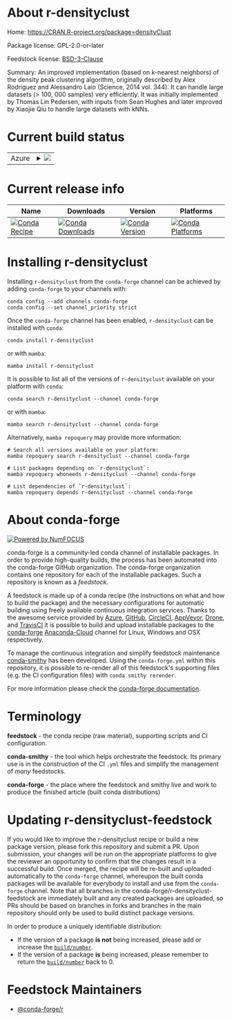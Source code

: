 About r-densityclust
====================

Home: https://CRAN.R-project.org/package=densityClust

Package license: GPL-2.0-or-later

Feedstock license: [BSD-3-Clause](https://github.com/conda-forge/r-densityclust-feedstock/blob/main/LICENSE.txt)

Summary: An improved implementation (based on k-nearest neighbors) of the density peak clustering algorithm, originally described by Alex Rodriguez and Alessandro Laio (Science, 2014 vol. 344). It can handle large datasets (> 100, 000 samples) very efficiently. It was initially implemented by Thomas Lin Pedersen, with inputs from Sean Hughes and later improved by Xiaojie Qiu to handle large datasets with kNNs.

Current build status
====================


<table>
    
  <tr>
    <td>Azure</td>
    <td>
      <details>
        <summary>
          <a href="https://dev.azure.com/conda-forge/feedstock-builds/_build/latest?definitionId=6026&branchName=main">
            <img src="https://dev.azure.com/conda-forge/feedstock-builds/_apis/build/status/r-densityclust-feedstock?branchName=main">
          </a>
        </summary>
        <table>
          <thead><tr><th>Variant</th><th>Status</th></tr></thead>
          <tbody><tr>
              <td>linux_64_r_base4.1</td>
              <td>
                <a href="https://dev.azure.com/conda-forge/feedstock-builds/_build/latest?definitionId=6026&branchName=main">
                  <img src="https://dev.azure.com/conda-forge/feedstock-builds/_apis/build/status/r-densityclust-feedstock?branchName=main&jobName=linux&configuration=linux_64_r_base4.1" alt="variant">
                </a>
              </td>
            </tr><tr>
              <td>linux_64_r_base4.2</td>
              <td>
                <a href="https://dev.azure.com/conda-forge/feedstock-builds/_build/latest?definitionId=6026&branchName=main">
                  <img src="https://dev.azure.com/conda-forge/feedstock-builds/_apis/build/status/r-densityclust-feedstock?branchName=main&jobName=linux&configuration=linux_64_r_base4.2" alt="variant">
                </a>
              </td>
            </tr><tr>
              <td>osx_64_r_base4.1</td>
              <td>
                <a href="https://dev.azure.com/conda-forge/feedstock-builds/_build/latest?definitionId=6026&branchName=main">
                  <img src="https://dev.azure.com/conda-forge/feedstock-builds/_apis/build/status/r-densityclust-feedstock?branchName=main&jobName=osx&configuration=osx_64_r_base4.1" alt="variant">
                </a>
              </td>
            </tr><tr>
              <td>osx_64_r_base4.2</td>
              <td>
                <a href="https://dev.azure.com/conda-forge/feedstock-builds/_build/latest?definitionId=6026&branchName=main">
                  <img src="https://dev.azure.com/conda-forge/feedstock-builds/_apis/build/status/r-densityclust-feedstock?branchName=main&jobName=osx&configuration=osx_64_r_base4.2" alt="variant">
                </a>
              </td>
            </tr><tr>
              <td>win_64</td>
              <td>
                <a href="https://dev.azure.com/conda-forge/feedstock-builds/_build/latest?definitionId=6026&branchName=main">
                  <img src="https://dev.azure.com/conda-forge/feedstock-builds/_apis/build/status/r-densityclust-feedstock?branchName=main&jobName=win&configuration=win_64_" alt="variant">
                </a>
              </td>
            </tr>
          </tbody>
        </table>
      </details>
    </td>
  </tr>
</table>

Current release info
====================

| Name | Downloads | Version | Platforms |
| --- | --- | --- | --- |
| [![Conda Recipe](https://img.shields.io/badge/recipe-r--densityclust-green.svg)](https://anaconda.org/conda-forge/r-densityclust) | [![Conda Downloads](https://img.shields.io/conda/dn/conda-forge/r-densityclust.svg)](https://anaconda.org/conda-forge/r-densityclust) | [![Conda Version](https://img.shields.io/conda/vn/conda-forge/r-densityclust.svg)](https://anaconda.org/conda-forge/r-densityclust) | [![Conda Platforms](https://img.shields.io/conda/pn/conda-forge/r-densityclust.svg)](https://anaconda.org/conda-forge/r-densityclust) |

Installing r-densityclust
=========================

Installing `r-densityclust` from the `conda-forge` channel can be achieved by adding `conda-forge` to your channels with:

```
conda config --add channels conda-forge
conda config --set channel_priority strict
```

Once the `conda-forge` channel has been enabled, `r-densityclust` can be installed with `conda`:

```
conda install r-densityclust
```

or with `mamba`:

```
mamba install r-densityclust
```

It is possible to list all of the versions of `r-densityclust` available on your platform with `conda`:

```
conda search r-densityclust --channel conda-forge
```

or with `mamba`:

```
mamba search r-densityclust --channel conda-forge
```

Alternatively, `mamba repoquery` may provide more information:

```
# Search all versions available on your platform:
mamba repoquery search r-densityclust --channel conda-forge

# List packages depending on `r-densityclust`:
mamba repoquery whoneeds r-densityclust --channel conda-forge

# List dependencies of `r-densityclust`:
mamba repoquery depends r-densityclust --channel conda-forge
```


About conda-forge
=================

[![Powered by
NumFOCUS](https://img.shields.io/badge/powered%20by-NumFOCUS-orange.svg?style=flat&colorA=E1523D&colorB=007D8A)](https://numfocus.org)

conda-forge is a community-led conda channel of installable packages.
In order to provide high-quality builds, the process has been automated into the
conda-forge GitHub organization. The conda-forge organization contains one repository
for each of the installable packages. Such a repository is known as a *feedstock*.

A feedstock is made up of a conda recipe (the instructions on what and how to build
the package) and the necessary configurations for automatic building using freely
available continuous integration services. Thanks to the awesome service provided by
[Azure](https://azure.microsoft.com/en-us/services/devops/), [GitHub](https://github.com/),
[CircleCI](https://circleci.com/), [AppVeyor](https://www.appveyor.com/),
[Drone](https://cloud.drone.io/welcome), and [TravisCI](https://travis-ci.com/)
it is possible to build and upload installable packages to the
[conda-forge](https://anaconda.org/conda-forge) [Anaconda-Cloud](https://anaconda.org/)
channel for Linux, Windows and OSX respectively.

To manage the continuous integration and simplify feedstock maintenance
[conda-smithy](https://github.com/conda-forge/conda-smithy) has been developed.
Using the ``conda-forge.yml`` within this repository, it is possible to re-render all of
this feedstock's supporting files (e.g. the CI configuration files) with ``conda smithy rerender``.

For more information please check the [conda-forge documentation](https://conda-forge.org/docs/).

Terminology
===========

**feedstock** - the conda recipe (raw material), supporting scripts and CI configuration.

**conda-smithy** - the tool which helps orchestrate the feedstock.
                   Its primary use is in the construction of the CI ``.yml`` files
                   and simplify the management of *many* feedstocks.

**conda-forge** - the place where the feedstock and smithy live and work to
                  produce the finished article (built conda distributions)


Updating r-densityclust-feedstock
=================================

If you would like to improve the r-densityclust recipe or build a new
package version, please fork this repository and submit a PR. Upon submission,
your changes will be run on the appropriate platforms to give the reviewer an
opportunity to confirm that the changes result in a successful build. Once
merged, the recipe will be re-built and uploaded automatically to the
`conda-forge` channel, whereupon the built conda packages will be available for
everybody to install and use from the `conda-forge` channel.
Note that all branches in the conda-forge/r-densityclust-feedstock are
immediately built and any created packages are uploaded, so PRs should be based
on branches in forks and branches in the main repository should only be used to
build distinct package versions.

In order to produce a uniquely identifiable distribution:
 * If the version of a package **is not** being increased, please add or increase
   the [``build/number``](https://docs.conda.io/projects/conda-build/en/latest/resources/define-metadata.html#build-number-and-string).
 * If the version of a package **is** being increased, please remember to return
   the [``build/number``](https://docs.conda.io/projects/conda-build/en/latest/resources/define-metadata.html#build-number-and-string)
   back to 0.

Feedstock Maintainers
=====================

* [@conda-forge/r](https://github.com/conda-forge/r/)

